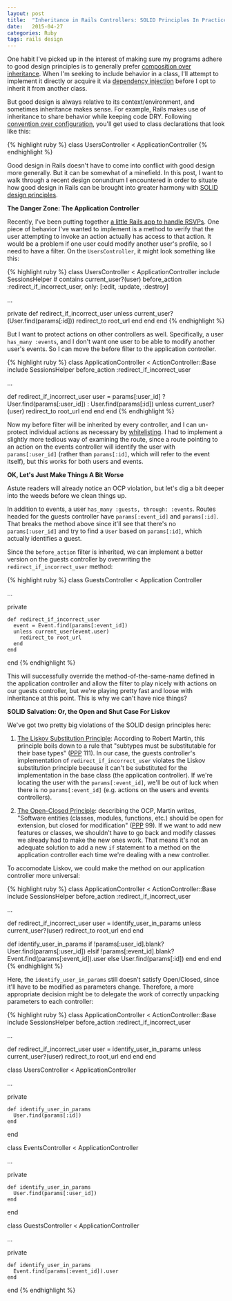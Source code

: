 ```yaml
---
layout: post
title:  "Inheritance in Rails Controllers: SOLID Principles In Practice"
date:   2015-04-27
categories: Ruby
tags: rails design
--- 
```


One habit I've picked up in the interest of making sure my programs adhere to good design principles is to generally prefer [composition over inheritance][comp_over_inh]. When I'm seeking to include behavior in a class, I'll attempt to implement it directly or acquire it via [dependency injection][depend_inj] before I opt to inherit it from another class.

But good design is always relative to its context/environment, and sometimes inheritance makes sense. For example, Rails makes use of inheritance to share behavior while keeping code DRY. Following [convention over configuration][conv_over_conf], you'll get used to class declarations that look like this: 

{% highlight ruby %}
class UsersController < ApplicationController
{% endhighlight %}

Good design in Rails doesn't have to come into conflict with good design more generally. But it can be somewhat of a minefield. In this post, I want to walk through a recent design conundrum I encountered in order to situate how good design in Rails can be brought into greater harmony with [SOLID design principles][solid].

**The Danger Zone: The Application Controller**

Recently, I've been putting together [a little Rails app to handle RSVPs][my_app]. One piece of behavior I've wanted to implement is a method to verify that the user attempting to invoke an action actually has access to that action. It would be a problem if one user could modify another user's profile, so I need to have a filter. On the `UsersController`, it might look something like this:

{% highlight ruby %}
class UsersController < ApplicationController
  include SessionsHelper # contains current_user?(user)
  before_action :redirect_if_incorrect_user, only: [:edit, :update, :destroy]

  ...

  private
    def redirect_if_incorrect_user
      unless current_user?(User.find(params[:id]))
        redirect_to root_url
      end
    end
end
{% endhighlight %}

But I want to protect actions on other controllers as well. Specifically, a user `has_many :events`, and I don't want one user to be able to modify another user's events. So I can move the before filter to the application controller.

{% highlight ruby %}
class ApplicationController < ActionController::Base
  include SessionsHelper
  before_action :redirect_if_incorrect_user

  ...

  def redirect_if_incorrect_user
    user = params[:user_id] ? User.find(params[:user_id]) : User.find(params[:id])
    unless current_user?(user)
      redirect_to root_url
    end
  end
end
{% endhighlight %}

Now my before filter will be inherited by every controller, and I can un-protect individual actions as necessary by [whitelisting][whitelist]. I had to implement a slightly more tedious way of examining the route, since a route pointing to an action on the events controller will identify the user with `params[:user_id]` (rather than `params[:id]`, which will refer to the event itself), but this works for both users and events.

**OK, Let's Just Make Things A Bit Worse**

Astute readers will already notice an OCP violation, but let's dig a bit deeper into the weeds before we clean things up. 

In addition to events, a user `has_many :guests, through: :events`. Routes headed for the guests controller have `params[:event_id]` and `params[:id]`. That breaks the method above since it'll see that there's no `params[:user_id]` and try to find a `User` based on `params[:id]`, which actually identifies a guest.

Since the `before_action` filter is inherited, we can implement a better version on the guests controller by overwriting the `redirect_if_incorrect_user` method:

{% highlight ruby %}
class GuestsController < Application Controller
  
  ...
  
  private

    def redirect_if_incorrect_user
      event = Event.find(params[:event_id])
      unless current_user(event.user)
        redirect_to root_url
      end
    end
end
{% endhighlight %}

This will successfully override the method-of-the-same-name defined in the application controller and allow the filter to play nicely with actions on our guests controller, but we're playing pretty fast and loose with inheritance at this point. This is why we can't have nice things?

**SOLID Salvation: Or, the Open and Shut Case For Liskov**

We've got two pretty big violations of the SOLID design principles here:

1) [The Liskov Substitution Principle][liskov]: According to Robert Martin, this principle boils down to a rule that "subtypes must be substitutable for their base types" ([PPP][ppp] 111). In our case, the guests controller's implementation of `redirect_if_incorrect_user` violates the Liskov substitution principle because it can't be substituted for the implementation in the base class (the application controller). If we're locating the user with the `params[:event_id]`, we'll be out of luck when there is no `params[:event_id]` (e.g. actions on the users and events controllers).

2) [The Open-Closed Principle][ocp]: describing the OCP, Martin writes, "Software entities (classes, modules, functions, etc.) should be open for extension, but closed for modification" ([PPP][ppp] 99). If we want to add new features or classes, we shouldn't have to go back and modify classes we already had to make the new ones work. That means it's not an adequate solution to add a new `if` statement to a method on the application controller each time we're dealing with a new controller. 

To accomodate Liskov, we could make the method on our application controller more universal:

{% highlight ruby %}
class ApplicationController < ActionController::Base
  include SessionsHelper
  before_action :redirect_if_incorrect_user
  
  ...

  def redirect_if_incorrect_user
    user = identify_user_in_params
    unless current_user?(user)
      redirect_to root_url
    end
  end

  def identify_user_in_params
    if !params[:user_id].blank?
      User.find(params[:user_id])
    elsif !params[:event_id].blank?
      Event.find(params[:event_id]).user
    else
      User.find(params[:id])
    end
  end
end
{% endhighlight %}

Here, the `identify_user_in_params` still doesn't satisfy Open/Closed, since it'll have to be modified as parameters change. Therefore, a more appropriate decision might be to delegate the work of correctly unpacking parameters to each controller:

{% highlight ruby %}
class ApplicationController < ActionController::Base
  include SessionsHelper
  before_action :redirect_if_incorrect_user
  
  ...

  def redirect_if_incorrect_user
    user = identify_user_in_params
    unless current_user?(user)
      redirect_to root_url
    end
  end
end

class UsersController < ApplicationController

  ...

  private

    def identify_user_in_params
      User.find(params[:id])
    end
end

class EventsController < ApplicationController

  ...

  private

    def identify_user_in_params
      User.find(params[:user_id])
    end
end

class GuestsController < ApplicationController

  ...

  private

    def identify_user_in_params
      Event.find(params[:event_id]).user
    end
end
{% endhighlight %}

[comp_over_inh]: http://en.wikipedia.org/wiki/Composition_over_inheritance
[depend_inj]: http://en.wikipedia.org/wiki/Dependency_injection
[conv_over_conf]: http://en.wikipedia.org/wiki/Convention_over_configuration
[solid]: http://en.wikipedia.org/wiki/SOLID_%28object-oriented_design%29
[my_app]: https://rocky-ocean-5667.herokuapp.com/
[whitelist]: http://en.wikipedia.org/wiki/Whitelist
[liskov]: http://en.wikipedia.org/wiki/Liskov_substitution_principle
[ppp]: http://www.amazon.com/Software-Development-Principles-Patterns-Practices/dp/0135974445
[ocp]: http://en.wikipedia.org/wiki/Open/closed_principle